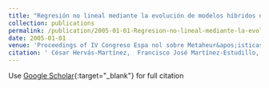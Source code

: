 ```yaml
---
title: "Regresión no lineal mediante la evolución de modelos híbridos de redes neuronales"
collection: publications
permalink: /publication/2005-01-01-Regresion-no-lineal-mediante-la-evolucion-de-modelos-hibridos-de-redes-neuronales
date: 2005-01-01
venue: 'Proceedings of IV Congreso Espa nol sobre Metaheur&apos;isticas y Algoritmos Evolutivos y Bioinspirados (MAEB05)'
citation: ' César Hervás-Martínez,  Francisco José Martínez-Estudillo,  Pedro Antonio Gutiérrez,  A. Ruiz, &quot;Regresi   apos;on no lineal mediante la evoluci   apos;on de modelos h   apos;ibridos de redes neuronales.&quot; Proceedings of IV Congreso Espa nol sobre Metaheur   apos;isticas y Algoritmos Evolutivos y Bioinspirados (MAEB05), 2005, pp. 333–340.'
---
```

Use [Google Scholar](https://scholar.google.com/scholar?q=Regresi&#x27;on+no+lineal+mediante+la+evoluci&#x27;on+de+modelos+h&#x27;ibridos+de+redes+neuronales){:target="_blank"} for full citation